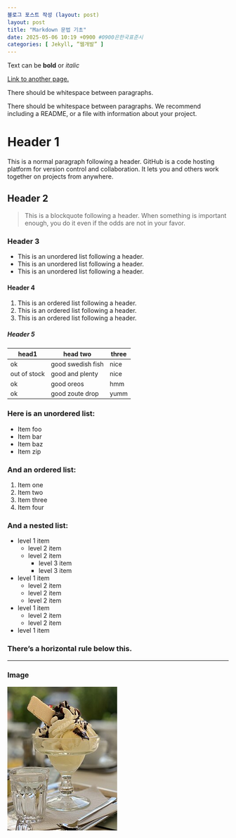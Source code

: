 ```yaml
---
블로그 포스트 작성 (layout: post)
layout: post
title: "Markdown 문법 기초"
date: 2025-05-06 10:19 +0900 #0900은한국표준시
categories: [ Jekyll, ”웹개발” ]
---
```


Text can be **bold** or _italic_

[Link to another page.](https://inkiankyeong.github.io/blog/2024/my-first-jekyll-blog-post/)

There should be whitespace between paragraphs.

There should be whitespace between paragraphs. We recommend including a README, or a file with information about your project.

# Header 1
This is a normal paragraph following a header. GitHub is a code hosting platform for version control and collaboration. It lets you and others work together on projects from anywhere.

## Header 2
> This is a blockquote following a header.
> When something is important enough, you do it even if the odds are not in your favor.

### Header 3
* This is an unordered list following a header.
* This is an unordered list following a header.
* This is an unordered list following a header.

#### Header 4
1. This is an ordered list following a header.
2. This is an ordered list following a header.
3. This is an ordered list following a header.

##### Header 5

|**head1**|**head two**|**three**|
|---|---|---|
|ok|good swedish fish|nice|
|out of stock|good and plenty|nice|
|ok|good oreos|hmm|
|ok|good zoute drop|yumm|

### Here is an unordered list:
* Item foo
* Item bar
* Item baz
* Item zip

### And an ordered list:
1. Item one
2. Item two
3. Item three
4. Item four

### And a nested list:
* level 1 item
  * level 2 item
  * level 2 item
    * level 3 item
    * level 3 item
* level 1 item
  * level 2 item
  * level 2 item
  * level 2 item
* level 1 item
  * level 2 item
  * level 2 item
* level 1 item

### There’s a horizontal rule below this.
---
### Image
![ice](/assets/img/Ice_cream_with_whipped_cream,_chocolate_syrup,_and_a_wafer_(cropped).jpg)
